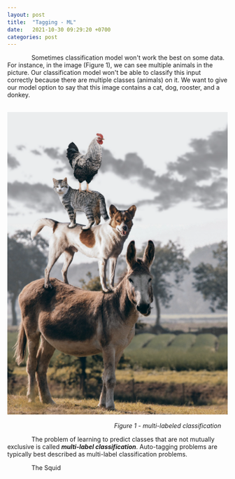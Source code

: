 ```yaml
---
layout: post
title:  "Tagging - ML"
date:   2021-10-30 09:29:20 +0700
categories: post
---
```


&nbsp;&nbsp;&nbsp;&nbsp;&nbsp;&nbsp;&nbsp;&nbsp;&nbsp;&nbsp;&nbsp;&nbsp;&nbsp;
Sometimes classification model won't work the best on some data. For instance, in the image (Figure 1), we can see multiple animals in the picture. Our classification model
won't be able to classify this input correctly because there are multiple classes (animals) on it. We want to give our model option to say that this image contains
a cat, dog, rooster, and a donkey.

&nbsp;&nbsp;&nbsp;&nbsp;&nbsp;&nbsp;&nbsp;&nbsp;&nbsp;&nbsp;&nbsp;&nbsp;&nbsp;&nbsp;&nbsp;&nbsp;&nbsp;&nbsp; 
![tagging](../../assets/posts_images/tag_0.png)

&nbsp;&nbsp;&nbsp;&nbsp;&nbsp;&nbsp;&nbsp;&nbsp;&nbsp;&nbsp;&nbsp;&nbsp;&nbsp;&nbsp;&nbsp;&nbsp;&nbsp;&nbsp;
&nbsp;&nbsp;&nbsp;&nbsp;&nbsp;&nbsp;&nbsp;&nbsp;&nbsp;&nbsp;&nbsp;&nbsp;&nbsp;&nbsp;&nbsp;&nbsp;&nbsp;&nbsp;
&nbsp;&nbsp;&nbsp;&nbsp;&nbsp;&nbsp;&nbsp;&nbsp;&nbsp;&nbsp;&nbsp;&nbsp;&nbsp;&nbsp;&nbsp;&nbsp;&nbsp;&nbsp;
&nbsp;&nbsp;&nbsp;&nbsp;&nbsp;*Figure 1 - multi-labeled classification*

&nbsp;&nbsp;&nbsp;&nbsp;&nbsp;&nbsp;&nbsp;&nbsp;&nbsp;&nbsp;&nbsp;&nbsp;&nbsp;
The problem of learning to predict classes that are not mutually exclusive is called ***multi-label classification***. 
Auto-tagging problems are typically best described as multi-label classification problems. 

&nbsp;&nbsp;&nbsp;&nbsp;&nbsp;&nbsp;&nbsp;&nbsp;&nbsp;&nbsp;&nbsp;&nbsp;&nbsp;
The Squid
